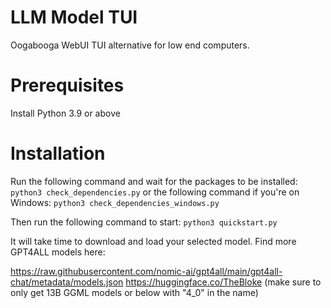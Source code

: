 # LLM Model TUI
Oogabooga WebUI TUI alternative for low end computers.

# Prerequisites
Install Python 3.9 or above

# Installation
Run the following command and wait for the packages to be installed:
`python3 check_dependencies.py`
or the following command if you're on Windows:
`python3 check_dependencies_windows.py `

Then run the following command to start:
`python3 quickstart.py`

It will take time to download and load your selected model.
Find more GPT4ALL models here:

https://raw.githubusercontent.com/nomic-ai/gpt4all/main/gpt4all-chat/metadata/models.json
https://huggingface.co/TheBloke (make sure to only get 13B GGML models or below with "4_0" in the name)
